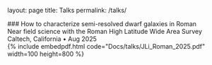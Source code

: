 layout: page
title: Talks
permalink: /talks/
<link rel="stylesheet" href="/css/display.css">
### How to characterize semi-resolved dwarf galaxies in Roman
<div class="talk-desc">
	<span class="talk-title">Near field science with the Roman High Latitude Wide Area Survey</span><br>
	<span class="talk-location">Caltech, California</span> &bull; <span class="talk-date">Aug 2025</span>
</div>
{% include embedpdf.html code="Docs/talks/JLi_Roman_2025.pdf" width=100 height=800 %}
